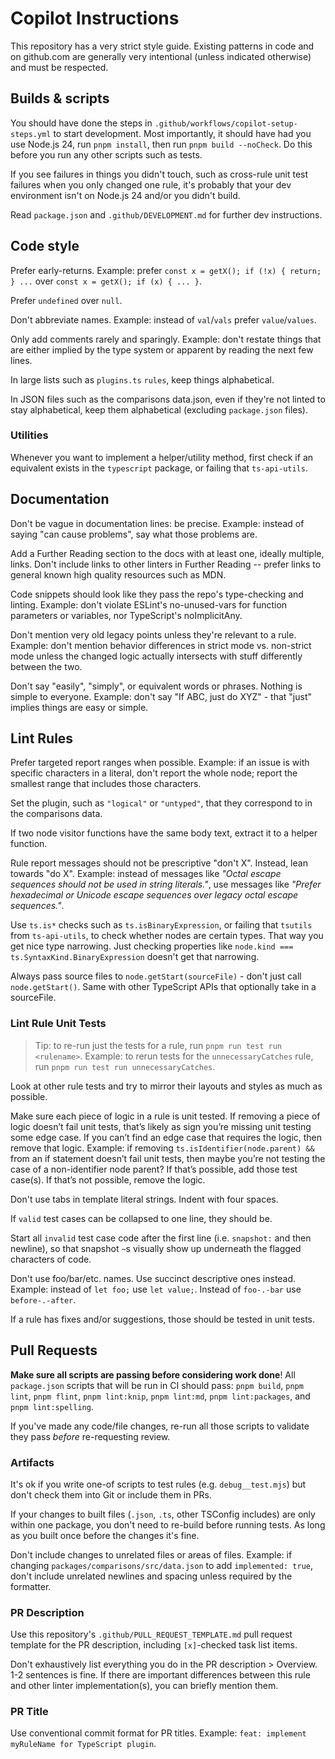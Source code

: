 # Copilot Instructions

This repository has a very strict style guide.
Existing patterns in code and on github.com are generally very intentional (unless indicated otherwise) and must be respected.

## Builds & scripts

You should have done the steps in `.github/workflows/copilot-setup-steps.yml` to start development.
Most importantly, it should have had you use Node.js 24, run `pnpm install`, then run `pnpm build --noCheck`.
Do this before you run any other scripts such as tests.

If you see failures in things you didn't touch, such as cross-rule unit test failures when you only changed one rule, it's probably that your dev environment isn't on Node.js 24 and/or you didn't build.

Read `package.json` and `.github/DEVELOPMENT.md` for further dev instructions.

## Code style

Prefer early-returns.
Example: prefer `const x = getX(); if (!x) { return; } ...` over `const x = getX(); if (x) { ... }`.

Prefer `undefined` over `null`.

Don't abbreviate names.
Example: instead of `val`/`vals` prefer `value`/`values`.

Only add comments rarely and sparingly.
Example: don't restate things that are either implied by the type system or apparent by reading the next few lines.

In large lists such as `plugins.ts` `rules`, keep things alphabetical.

In JSON files such as the comparisons data.json, even if they're not linted to stay alphabetical, keep them alphabetical (excluding `package.json` files).

### Utilities

Whenever you want to implement a helper/utility method, first check if an equivalent exists in the `typescript` package, or failing that `ts-api-utils`.

## Documentation

Don't be vague in documentation lines: be precise.
Example: instead of saying "can cause problems", say what those problems are.

Add a Further Reading section to the docs with at least one, ideally multiple, links.
Don't include links to other linters in Further Reading -- prefer links to general known high quality resources such as MDN.

Code snippets should look like they pass the repo's type-checking and linting.
Example: don't violate ESLint's no-unused-vars for function parameters or variables, nor TypeScript's noImplicitAny.

Don't mention very old legacy points unless they're relevant to a rule.
Example: don't mention behavior differences in strict mode vs. non-strict mode unless the changed logic actually intersects with stuff differently between the two.

Don't say "easily", "simply", or equivalent words or phrases.
Nothing is simple to everyone.
Example: don't say "If ABC, just do XYZ" - that "just" implies things are easy or simple.

## Lint Rules

Prefer targeted report ranges when possible.
Example: if an issue is with specific characters in a literal, don't report the whole node; report the smallest range that includes those characters.

Set the plugin, such as `"logical"` or `"untyped"`, that they correspond to in the comparisons data.

If two node visitor functions have the same body text, extract it to a helper function.

Rule report messages should not be prescriptive "don't X".
Instead, lean towards "do X".
Example: instead of messages like _"Octal escape sequences should not be used in string literals."_, use messages like _"Prefer hexadecimal or Unicode escape sequences over legacy octal escape sequences."_.

Use `ts.is*` checks such as `ts.isBinaryExpression`, or failing that `tsutils` from `ts-api-utils`, to check whether nodes are certain types.
That way you get nice type narrowing.
Just checking properties like `node.kind === ts.SyntaxKind.BinaryExpression` doesn't get that narrowing.

Always pass source files to `node.getStart(sourceFile)` - don't just call `node.getStart()`.
Same with other TypeScript APIs that optionally take in a sourceFile.

### Lint Rule Unit Tests

> Tip: to re-run just the tests for a rule, run `pnpm run test run <rulename>`.
> Example: to rerun tests for the `unnecessaryCatches` rule, run `pnpm run test run unnecessaryCatches`.

Look at other rule tests and try to mirror their layouts and styles as much as possible.

Make sure each piece of logic in a rule is unit tested.
If removing a piece of logic doesn’t fail unit tests, that’s likely as sign you’re missing unit testing some edge case.
If you can’t find an edge case that requires the logic, then remove that logic.
Example: if removing `ts.isIdentifier(node.parent) &&` from an if statement doesn’t fail unit tests, then maybe you’re not testing the case of a non-identifier node parent? If that’s possible, add those test case(s).
If that’s not possible, remove the logic.

Don't use tabs in template literal strings.
Indent with four spaces.

If `valid` test cases can be collapsed to one line, they should be.

Start all `invalid` test case code after the first line (i.e. `snapshot:` and then newline), so that snapshot `~`s visually show up underneath the flagged characters of code.

Don't use foo/bar/etc. names.
Use succinct descriptive ones instead.
Example: instead of `let foo;` use `let value;`.
Instead of `foo-.-bar` use `before-.-after`.

If a rule has fixes and/or suggestions, those should be tested in unit tests.

## Pull Requests

**Make sure all scripts are passing before considering work done**!
All `package.json` scripts that will be run in CI should pass: `pnpm build`, `pnpm lint`, `pnpm flint`, `pnpm lint:knip`, `pnpm lint:md`, `pnpm lint:packages`, and `pnpm lint:spelling`.

If you've made any code/file changes, re-run all those scripts to validate they pass _before_ re-requesting review.

### Artifacts

It's ok if you write one-of scripts to test rules (e.g. `debug__test.mjs`) but don't check them into Git or include them in PRs.

If your changes to built files (`.json`, `.ts`, other TSConfig includes) are only within one package, you don't need to re-build before running tests.
As long as you built once before the changes it's fine.

Don't include changes to unrelated files or areas of files.
Example: if changing `packages/comparisons/src/data.json` to add `implemented: true`, don't include unrelated newlines and spacing unless required by the formatter.

### PR Description

Use this repository's `.github/PULL_REQUEST_TEMPLATE.md` pull request template for the PR description, including `[x]`-checked task list items.

Don't exhaustively list everything you do in the PR description > Overview.
1-2 sentences is fine.
If there are important differences between this rule and other linter implementation(s), you can briefly mention them.

### PR Title

Use conventional commit format for PR titles.
Example: `feat: implement myRuleName for TypeScript plugin`.
